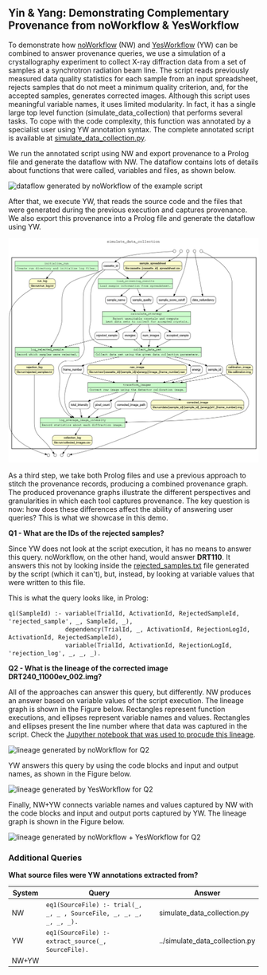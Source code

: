 ## Yin & Yang: Demonstrating Complementary Provenance from noWorkflow & YesWorkflow

To demonstrate how [noWorkflow](https://github.com/gems-uff/noworkflow) (NW) and [YesWorkflow](https://github.com/yesworkflow-org/yw-prototypes) (YW) can be combined to answer provenance queries, we use a simulation of a crystallography experiment to collect X-ray diffraction data from a set of samples at a synchrotron radiation beam line. The script reads previously measured data quality statistics for each sample from an input spreadsheet, rejects samples that do not meet a minimum quality criterion, and, for the accepted samples, generates corrected images. Although this script uses meaningful variable names, it uses limited modularity. In fact, it has a single large top level function (simulate_data_collection) that performs several tasks. To cope with the code complexity, this function was annotated by a specialist user using YW annotation syntax. The complete annotated script is available at [simulate_data_collection.py](https://github.com/gems-uff/yin-yang-demo/blob/master/simulate_data_collection/simulate_data_collection.py).  

We run the annotated script using NW and export provenance to a Prolog file and generate the dataflow with NW. The dataflow contains lots of details about functions that were called, variables and files, as shown below. 

![dataflow generated by noWorkflow of the example script](https://github.com/gems-uff/yin-yang-demo/blob/master/figs/nw-dataflow.png)

After that, we execute YW, that reads the source code and the files that were generated during the previous execution and captures provenance. We also export this provenance into a Prolog file and generate the dataflow using YW. 

![dataflow generated by YesWorkflow of the example script](https://github.com/gems-uff/yin-yang-demo/blob/master/figs/yw-dataflow.png)

As a third step, we take both Prolog files and use a previous approach to stitch the provenance records, producing a combined provenance graph. The produced provenance graphs illustrate the different perspectives and granularities in which each tool captures provenance. The key question is now: how does these differences affect the ability of answering user queries? This is what we showcase in this demo.  

**Q1 - What are the IDs of the rejected samples?** 

Since YW does not look at the script execution, it has no means to answer this query. noWorkflow, on the other hand, would answer **DRT110**. It answers this not by looking inside the [rejected_samples.txt](https://github.com/gems-uff/yin-yang-demo/blob/master/simulate_data_collection/run/rejected_samples.txt) file generated by the script (which it can't), but, instead, by looking at variable values that were written to this file. 

This is what the query looks like, in Prolog: 

```
q1(SampleId) :- variable(TrialId, ActivationId, RejectedSampleId, 'rejected_sample', _, SampleId, _),
                dependency(TrialId, _, ActivationId, RejectionLogId, ActivationId, RejectedSampleId),
                variable(TrialId, ActivationId, RejectionLogId, 'rejection_log', _, _, _).
````

**Q2 - What is the lineage of the corrected image DRT240_11000ev_002.img?**  

All of the approaches can answer this query, but differently. NW produces an answer based on variable values of the script execution. The lineage graph is shown in the Figure below. Rectangles represent function executions, and ellipses represent variable names and values. Rectangles and ellipses present the line number where that data was captured in the script. Check the [Jupyther notebook that was used to procude this lineage](https://github.com/gems-uff/yin-yang-demo/blob/master/simulate_data_collection/nw/File%20Dataflow.ipynb). 

![lineage generated by noWorkflow for Q2](https://github.com/gems-uff/yin-yang-demo/blob/master/figs/nw-lineage.png)

YW answers this query by using the code blocks and input and output names, as shown in the Figure below. 

![lineage generated by YesWorkflow for Q2](https://github.com/gems-uff/yin-yang-demo/blob/master/figs/yw-lineage.png)

Finally, NW+YW connects variable names and values captured by NW with the code blocks and input and output ports captured by YW. The lineage graph is shown in the Figure below.

![lineage generated by noWorkflow + YesWorkflow for Q2](https://github.com/gems-uff/yin-yang-demo/blob/master/figs/nw+yw-lineage.png)

### Additional Queries

**What source files were YW annotations extracted from?**

System | Query | Answer
-------| ------| --------------
NW     | `eq1(SourceFile) :- trial(_, _, _ , SourceFile, _, _, _, _, _, _).` | simulate_data_collection.py
YW     | `eq1(SourceFile) :- extract_source(_, SourceFile).`                 | ../simulate_data_collection.py
NW+YW  | 
